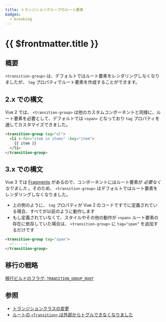 ```yaml
---
title: トランジショングループのルート要素
badges:
  - breaking
---
```


# {{ $frontmatter.title }} <MigrationBadges :badges="$frontmatter.badges" />

## 概要

`<transition-group>` は、デフォルトではルート要素をレンダリングしなくなりましたが、 `tag` プロパティでルート要素を作成することができます。

## 2.x での構文

Vue 2 では、 `<transition-group>` は他のカスタムコンポーネントと同様に、ルート要素を必要として、デフォルトでは `<span>` となっており `tag` プロパティを通してカスタマイズできました。

```html
<transition-group tag="ul">
  <li v-for="item in items" :key="item">
    {{ item }}
  </li>
</transition-group>
```

## 3.x での構文

Vue 3 では [Fragments](/guide/migration/fragments.html) があるので、コンポーネントにはルート要素が _必要なくなりました_ 。そのため、 `<transition-group>` はデフォルトではルート要素をレンダリングしなくなりました。

- 上の例のように、 `tag` プロパティが Vue 2 のコードですでに定義されている場合、すべてが以前のように動作します
- もし定義されていなくて、スタイルやその他の動作が `<span>` ルート要素の存在に依存していた場合は、 `<transition-group>` に `tag="span"` を追加するだけです

```html
<transition-group tag="span">
  <!-- -->
</transition-group>
```

## 移行の戦略

[移行ビルドのフラグ: `TRANSITION_GROUP_ROOT`](migration-build.html#compat-の設定)

## 参照

- [トランジションクラスの変更](/guide/migration/transition.html)
- [ルートの `<Transition>` は外部からトグルできなくなりました](/guide/migration/transition-as-root.html)
